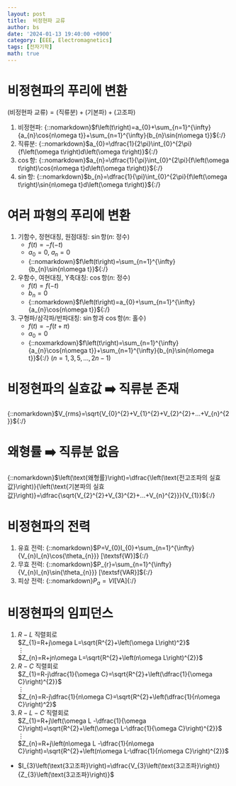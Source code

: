 ```yaml
---
layout: post
title:  비정현파 교류
author: bs
date: '2024-01-13 19:40:00 +0900'
category: [EEE, Electromagnetics]
tags: [전자기학]
math: true
---
```


# 비정현파의 푸리에 변환
$\left(\text{비정현파 교류}\right)=\left(\text{직류분}\right)+\left(\text{기본파}\right)+\left(\text{고조파}\right)$
1. 비정현파: {::nomarkdown}$f\left(t\right)=a_{0}+\sum_{n=1}^{\infty}{a_{n}\cos{n\omega t}}+\sum_{n=1}^{\infty}{b_{n}\sin{n\omega t}}${:/}
2. 직류분: {::nomarkdown}$a_{0}=\dfrac{1}{2\pi}\int_{0}^{2\pi}{f\left(\omega t\right)d\left(\omega t\right)}${:/}
3. $\cos$항: {::nomarkdown}$a_{n}=\dfrac{1}{\pi}\int_{0}^{2\pi}{f\left(\omega t\right)\cos{n\omega t}d\left(\omega t\right)}${:/}
4. $\sin$항: {::nomarkdown}$b_{n}=\dfrac{1}{\pi}\int_{0}^{2\pi}{f\left(\omega t\right)\sin{n\omega t}d\left(\omega t\right)}${:/}

# 여러 파형의 푸리에 변환
1. 기함수, 정현대칭, 원점대칭: $\sin$항($n$: 정수)
    - $f\left(t\right)=-f\left(-t\right)$
    - $a_{0}=0$, $a_{n}=0$
    - {::nomarkdown}$f\left(t\right)=\sum_{n=1}^{\infty}{b_{n}\sin{n\omega t}}${:/}
2. 우함수, 여현대칭, Y축대칭: $\cos$항($n$: 정수)
    - $f\left(t\right)=f\left(-t\right)$
    - $b_{n}=0$
    - {::nomarkdown}$f\left(t\right)=a_{0}+\sum_{n=1}^{\infty}{a_{n}\cos{n\omega t}}${:/}
3. 구형파/삼각파/반파대칭: $\sin$항과 $\cos$항($n$: 홀수)
    - $f\left(t\right)=-f\left(t+\pi\right)$
    - $a_{0}=0$
    - {::noxmarkdown}$f\left(t\right)=\sum_{n=1}^{\infty}{a_{n}\cos{n\omega t}}+\sum_{n=1}^{\infty}{b_{n}\sin{n\omega t}}${:/} ($n=1, 3, 5, ..., 2n-1$)

# 비정현파의 실효값 :arrow_right: 직류분 존재
{::nomarkdown}$V_{rms}=\sqrt{V_{0}^{2}+V_{1}^{2}+V_{2}^{2}+...+V_{n}^{2}}${:/}

# 왜형률 :arrow_right: 직류분 없음
{::nomarkdown}$\left(\text{왜형률}\right)=\dfrac{\left(\text{전고조파의 실효값}\right)}{\left(\text{기본파의 실효값}\right)}=\dfrac{\sqrt{V_{2}^{2}+V_{3}^{2}+...+V_{n}^{2}}}{V_{1}}${:/}

# 비정현파의 전력
1. 유효 전력: {::nomarkdown}$P=V_{0}I_{0}+\sum_{n=1}^{\infty}{V_{n}I_{n}\cos{\theta_{n}}} [\textsf{W}]${:/}
2. 무효 전력: {::nomarkdown}$P_{r}=\sum_{n=1}^{\infty}{V_{n}I_{n}\sin{\theta_{n}}} [\textsf{VAR}]${:/}
3. 피상 전력: {::nomarkdown}$P_{a}=VI [\textsf{VA}]${:/}

# 비정현파의 임피던스
1. $R-L$ 직렬회로<br>
    $Z_{1}=R+j\omega L=\sqrt{R^{2}+\left(\omega L\right)^2}$<br>
    $\vdots$<br>
    $Z_{n}=R+jn\omega L=\sqrt{R^{2}+\left(n\omega L\right)^{2}}$
2. $R-C$ 직렬회로<br>
    $Z_{1}=R-j\dfrac{1}{\omega C}=\sqrt{R^{2}+\left(\dfrac{1}{\omega C}\right)^{2}}$<br>
    $\vdots$<br>
    $Z_{n}=R-j\dfrac{1}{n\omega C}=\sqrt{R^{2}+\left(\dfrac{1}{n\omega C}\right)^2}$
3. $R-L-C$ 직렬회로<br>
    $Z_{1}=R+j\left(\omega L -\dfrac{1}{\omega C}\right)=\sqrt{R^{2}+\left(\omega L-\dfrac{1}{\omega C}\right)^{2}}$<br>
    $\vdots$<br>
    $Z_{n}=R+j\left(n\omega L -\dfrac{1}{n\omega C}\right)=\sqrt{R^{2}+\left(n\omega L-\dfrac{1}{n\omega C}\right)^{2}}$
- $I_{3}\left(\text{3고조파}\right)=\dfrac{V_{3}\left(\text{3고조파}\right)}{Z_{3}\left(\text{3고조파}\right)}$